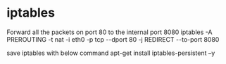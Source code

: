 # iptables
Forward all the packets on port 80 to the internal port 8080
iptables -A PREROUTING -t nat -i eth0 -p tcp --dport 80 -j REDIRECT --to-port 8080

save iptables with below command
apt-get install iptables-persistent –y
